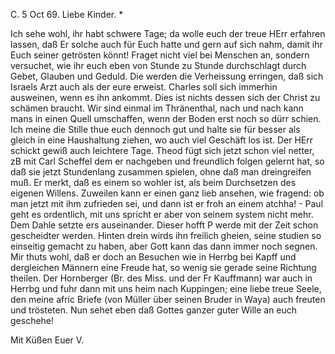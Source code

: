  C. 5 Oct 69.
Liebe Kinder. <Marie>*

Ich sehe wohl, ihr habt schwere Tage; da wolle euch der treue HErr erfahren lassen, daß Er solche auch für Euch hatte und gern auf sich nahm, damit ihr Euch seiner getrösten könnt! Fraget nicht viel bei Menschen an, sondern versuchet, wie ihr euch eben von Stunde zu Stunde durchschlagt durch Gebet, Glauben und Geduld. Die werden die Verheissung erringen, daß sich Israels Arzt auch als der eure erweist. Charles soll sich immerhin ausweinen, wenn es ihn ankommt. Dies ist nichts dessen sich der Christ zu schämen braucht. Wir sind einmal im Thränenthal, nach und nach kann mans in einen Quell umschaffen, wenn der Boden erst noch so dürr schien. Ich meine die Stille thue euch dennoch gut und halte sie für besser als gleich in eine Haushaltung ziehen, wo auch viel Geschäft los ist. Der HErr schickt gewiß auch leichtere Tage. Theod fügt sich jetzt schon viel netter, zB mit Carl Scheffel dem er nachgeben und freundlich folgen gelernt hat, so daß sie jetzt Stundenlang zusammen spielen, ohne daß man dreingreifen muß. Er merkt, daß es einem so wohler ist, als beim Durchsetzen des eigenen Willens. Zuweilen kann er einen ganz lieb ansehen, wie fragend: ob man jetzt mit ihm zufrieden sei, und dann ist er froh an einem atchha! - Paul geht es ordentlich, mit uns spricht er aber von seinem system nicht mehr. Dem Dahle setzte ers auseinander. Dieser hofft P werde mit der Zeit schon gescheidter werden. Hinten drein wirds ihn freilich gheien, seine studien so einseitig gemacht zu haben, aber Gott kann das dann immer noch segnen. Mir thuts wohl, daß er doch an Besuchen wie in Herrbg bei Kapff und dergleichen Männern eine Freude hat, so wenig sie gerade seine Richtung theilen. Der Hornberger (Br. des Miss. und der Fr Kauffmann) war auch in Herrbg und fuhr dann mit uns heim nach Kuppingen; eine liebe treue Seele, den meine afric Briefe (von Müller über seinen Bruder in Waya) auch freuten und trösteten. Nun sehet eben daß Gottes ganzer guter Wille an euch geschehe!

 Mit Küßen
 Euer V.
